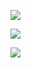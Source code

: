 ![](https://youpaiyun.zongqilive.cn/image/5e085da976085c32893da3a1.jpg)

![](https://youpaiyun.zongqilive.cn/image/20200701112358.png)



![](https://youpaiyun.zongqilive.cn/image/20200701112514.png)





